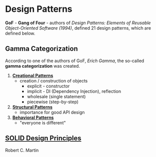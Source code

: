 # Design Patterns

**GoF** - **Gang of Four** - authors of *Design Patterns: Elements of Reusable Object-Oriented Software (1994)*, defined 21 design patterns, which are defined below.

## Gamma Categorization

According to one of the authors of GoF, *Erich Gamma*, the so-called **gamma categorization** was created.

1. [**Creational Patterns**](./design-patterns/creational.md)
    - creation / construction of objects
      - explicit - constructor
      - implicit - DI (Dependency Injection), reflection
      - wholesale (single statement)
      - piecewise (step-by-step)
2. [**Structural Patterns**](./design-patterns/structural.md)
    - importance for good API design
3. [**Behavioral Patterns**](./design-patterns/behavioral.md)
    - "everyone is different"

## [SOLID Design Principles](./design-patterns/solid.md)

Robert C. Martin
